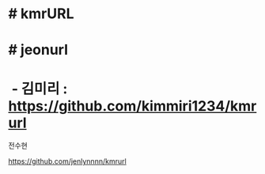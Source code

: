 # \# kmrURL

# \# jeonurl

#  - 김미리 : https://github.com/kimmiri1234/kmrurl

전수현

https://github.com/jenlynnnn/kmrurl

